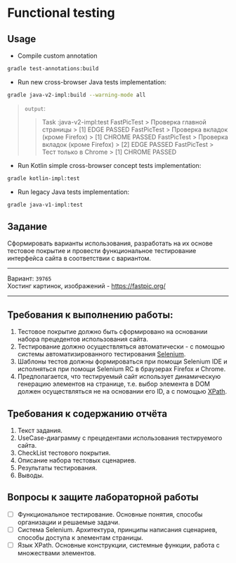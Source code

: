 # Functional testing

## Usage

- Compile custom annotation

```bash
gradle test-annotations:build
```

- Run new cross-browser Java tests implementation:

```bash
gradle java-v2-impl:build --warning-mode all
```

> `output`:
> > Task :java-v2-impl:test
> FastPicTest > Проверка главной страницы > [1] EDGE PASSED
> FastPicTest > Проверка вкладок (кроме Firefox) > [1] CHROME PASSED
> FastPicTest > Проверка вкладок (кроме Firefox) > [2] EDGE PASSED
> FastPicTest > Тест только в Chrome > [1] CHROME PASSED

- Run Kotlin simple cross-browser concept tests implementation:

```bash
gradle kotlin-impl:test
```

- Run legacy Java tests implementation:

```bash
gradle java-v1-impl:test
```

## Задание

Сформировать варианты использования, разработать на их основе тестовое покрытие
и провести функциональное тестирование интерфейса сайта в соответствии с
вариантом.

---

Вариант: `39765`  
Хостинг картинок, изображений - https://fastpic.org/

---

## Требования к выполнению работы:

1. Тестовое покрытие должно быть сформировано на основании набора прецедентов
   использования сайта.
1. Тестирование должно осуществляться автоматически - с помощью системы
   автоматизированного тестирования [Selenium](http://docs.seleniumhq.org/).
1. Шаблоны тестов должны формироваться при помощи Selenium IDE и исполняться при
   помощи Selenium RC в браузерах Firefox и Chrome.
1. Предполагается, что тестируемый сайт использует динамическую генерацию
   элементов на странице, т.е. выбор элемента в DOM должен осуществляться не на
   основании его ID, а с помощью [XPath](http://ru.wikipedia.org/wiki/XPath).

## Требования к содержанию отчёта

1. Текст задания.
1. UseCase-диаграмму с прецедентами использования тестируемого сайта.
1. CheckList тестового покрытия.
1. Описание набора тестовых сценариев.
1. Результаты тестирования.
1. Выводы.

## Вопросы к защите лабораторной работы

- [ ] Функциональное тестирование. Основные понятия, способы организации и
      решаемые задачи.
- [ ] Система Selenium. Архитектура, принципы написания сценариев, способы
      доступа к элементам страницы.
- [ ] Язык XPath. Основные конструкции, системные функции, работа с множествами
      элементов.
